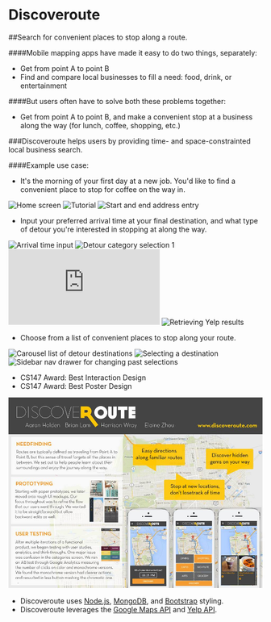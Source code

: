 Discoveroute
============

##Search for convenient places to stop along a route. 

####Mobile mapping apps have made it easy to do two things, separately: 

* Get from point A to point B
* Find and compare local businesses to fill a need: food, drink, or entertainment

####But users often have to solve both these problems together: 

* Get from point A to point B, and make a convenient stop at a business along the way (for lunch, coffee, shopping, etc.) 

###Discoveroute helps users by providing time- and space-constrainted local business search. 

####Example use case: 

* It's the morning of your first day at a new job. You'd like to find a convenient place to stop for coffee on the way in. 

![Home screen](http://i102.photobucket.com/albums/m93/hwray/pic2s_zps15164cb2.png)
![Tutorial](http://i102.photobucket.com/albums/m93/hwray/pic1s_zpsd994f843.png)
![Start and end address entry](http://i102.photobucket.com/albums/m93/hwray/pic4s_zps694710f7.png)

* Input your preferred arrival time at your final destination, and what type of detour you're interested in stopping at along the way. 

![Arrival time input](http://i102.photobucket.com/albums/m93/hwray/pic5s_zpsbae3438f.png)
![Detour category selection 1](http://i102.photobucket.com/albums/m93/hwray/pic6s_zps883c8fbc.png)
![Detour category selection 2](http://s102.photobucket.com/user/hwray/media/pic7s_zpsa6c054c6.png.html?sort=3&o=11)
![Retrieving Yelp results](http://i102.photobucket.com/albums/m93/hwray/pic8_zps48f3bc63.png)

* Choose from a list of convenient places to stop along your route. 

![Carousel list of detour destinations](http://i102.photobucket.com/albums/m93/hwray/pic9s_zps61993822.png)
![Selecting a destination](http://i102.photobucket.com/albums/m93/hwray/pic11s_zps79e7ba0e.png)
![Sidebar nav drawer for changing past selections](http://i102.photobucket.com/albums/m93/hwray/pic17s_zpsde132188.png)

* CS147 Award: Best Interaction Design
* CS147 Award: Best Poster Design

![CS147 Poster](/public/images/final_poster.jpg)

* Discoveroute uses [Node.js](http://nodejs.org/), [MongoDB](http://www.mongodb.org/), and [Bootstrap](http://getbootstrap.com/) styling. 
* Discoveroute leverages the [Google Maps API](https://developers.google.com/maps/) and [Yelp API](http://www.yelp.com/developers). 
